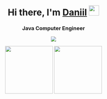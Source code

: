 <h1 align="center">Hi there, I'm <a href="https://daniilshat.ru/" target="_blank">Daniil</a> 
<img src="https://github.com/blackcater/blackcater/raw/main/images/Hi.gif" height="32"/></h1>
<h3 align="center">Java Computer Engineer</h3>
<p align="center">
  <a href="https://t.me/ADerzhko">
    <img src="https://img.shields.io/badge/Telegram-2CA5E0?style=for-the-badge&logo=telegram&logoColor=white">
  </a>
</p>

<p align='center'>
   <a href="https://github-readme-stats.vercel.app/api?username=Derzhko&show_icons=true&count_private=true">
       <img height=150 src="https://github-readme-stats.vercel.app/api?username=Derzhko&show_icons=true&count_private=true"/></a>
   <a href="https://github.com/Derzhko/github-readme-stats">
       <img height=150 src="https://github-readme-stats.vercel.app/api/top-langs/?username=Derzhko&layout=compact"/></a>
</p>


<!--
**Derzhko/Derzhko** is a ✨ _special_ ✨ repository because its `README.md` (this file) appears on your GitHub profile.

Here are some ideas to get you started:

- 🔭 I’m currently working on ...
- 🌱 I’m currently learning ...
- 👯 I’m looking to collaborate on ...
- 🤔 I’m looking for help with ...
- 💬 Ask me about ...
- 📫 How to reach me: ...
- 😄 Pronouns: ...
- ⚡ Fun fact: ...
-->
